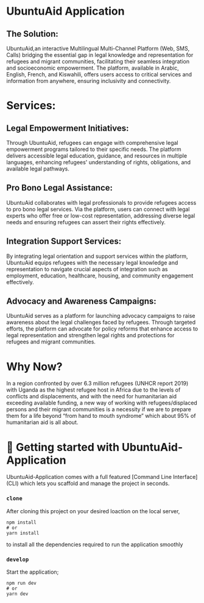 # UbuntuAid Application

## The Solution:  
UbuntuAid,an interactive Multilingual Multi-Channel Platform (Web, SMS, Calls) bridging the essential gap in legal knowledge and representation for refugees and migrant communities, facilitating their seamless integration and socioeconomic empowerment. The platform, available in Arabic, English, French, and Kiswahili, offers users access to critical services and information from anywhere, ensuring inclusivity and connectivity. 
# Services: 
## Legal Empowerment Initiatives: 
Through UbuntuAid, refugees can engage with comprehensive legal empowerment programs tailored to their specific needs. The platform delivers accessible legal education, guidance, and resources in multiple languages, enhancing refugees' understanding of rights, obligations, and available legal pathways.

## Pro Bono Legal Assistance: 
UbuntuAid collaborates with legal professionals to provide refugees access to pro bono legal services. Via the platform, users can connect with legal experts who offer free or low-cost representation, addressing diverse legal needs and ensuring refugees can assert their rights effectively.

## Integration Support Services: 
By integrating legal orientation and support services within the platform, UbuntuAid equips refugees with the necessary legal knowledge and representation to navigate crucial aspects of integration such as employment, education, healthcare, housing, and community engagement effectively.

## Advocacy and Awareness Campaigns: 
UbuntuAid serves as a platform for launching advocacy campaigns to raise awareness about the legal challenges faced by refugees. Through targeted efforts, the platform can advocate for policy reforms that enhance access to legal representation and strengthen legal rights and protections for refugees and migrant communities.
 
# Why Now?  
In a region confronted by over 6.3 million refugees (UNHCR report 2019) with Uganda as the highest refugee host in Africa due to the levels of conflicts and displacements, and with the need for humanitarian aid exceeding available funding, a new way of working with refugees/displaced persons and their migrant communities is a necessity if we are to prepare them for a life beyond “from hand to mouth syndrome” which about 95% of humanitarian aid is all about.  

# 🚀 Getting started with UbuntuAid-Application

UbuntuAid-Application comes with a full featured [Command Line Interface] (CLI) which lets you scaffold and manage the project in seconds.

### `clone`

After cloning this project on your desired loaction on the local server, 

```
npm install
# or
yarn install
```

to install all the dependencies required to run the application smoothly


### `develop`

Start the application;

```
npm run dev
# or
yarn dev
```



